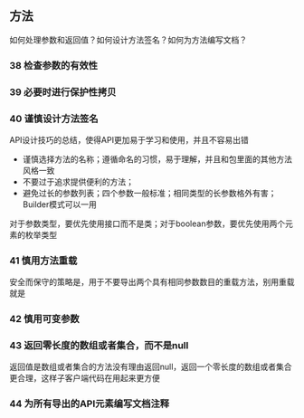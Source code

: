 ## 方法

如何处理参数和返回值？如何设计方法签名？如何为方法编写文档？

### 38 检查参数的有效性

### 39 必要时进行保护性拷贝

### 40 谨慎设计方法签名

API设计技巧的总结，使得API更加易于学习和使用，并且不容易出错

- 谨慎选择方法的名称；遵循命名的习惯，易于理解，并且和包里面的其他方法风格一致
- 不要过于追求提供便利的方法；
- 避免过长的参数列表；四个参数一般标准；相同类型的长参数格外有害；Builder模式可以一用

对于参数类型，要优先使用接口而不是类；对于boolean参数，要优先使用两个元素的枚举类型

### 41 慎用方法重载

安全而保守的策略是，用于不要导出两个具有相同参数数目的重载方法，别用重载就是

### 42 慎用可变参数

### 43 返回零长度的数组或者集合，而不是null

返回值是数组或者集合的方法没有理由返回null，返回一个零长度的数组或者集合更合理，这样子客户端代码在用起来更方便

### 44 为所有导出的API元素编写文档注释
